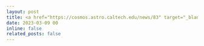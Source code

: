 ```yaml
---
layout: post
title: <a href="https://cosmos.astro.caltech.edu/news/83" target="_blank">Press Release on the first epoch of COSMOS-Web imaging</a>
date: 2023-03-09 00
inline: false
related_posts: false
---
```

